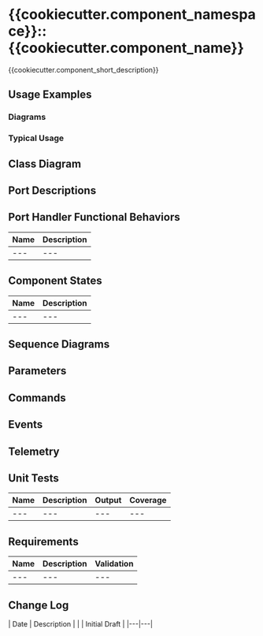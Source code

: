 # {{cookiecutter.component_namespace}}::{{cookiecutter.component_name}}

{{cookiecutter.component_short_description}}

## Usage Examples

### Diagrams

### Typical Usage

## Class Diagram

## Port Descriptions
## Port Handler Functional Behaviors
| Name | Description |
|---|---|
|---|---|

## Component States
| Name | Description |
|---|---|
|---|---|

## Sequence Diagrams

## Parameters
## Commands
## Events
## Telemetry
## Unit Tests
| Name | Description | Output | Coverage |
|---|---|---|---|
|---|---|---|---|

## Requirements
| Name | Description | Validation |
|---|---|---|
|---|---|---|

## Change Log

| Date | Description |
| <TODAY> | Initial Draft |
|---|---|